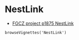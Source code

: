 # NestLink

- [FGCZ project p1875  NestLink](https://fgcz-bfabric.uzh.ch/bfabric/userlab/show-project.html?id=1875)




```{R}
browseVignettes('NestLink')
```
